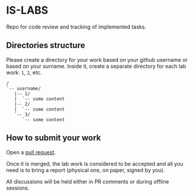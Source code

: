# IS-LABS

Repo for code review and tracking of implemented tasks.

## Directories structure

Please create a directory for your work based on your github username
or based on your surname. Inside it, create a separate directory for
each lab work: `1`, `2`, etc.

```
/
`-- username/
   |-- 1/
   |  `-- some content
   |-- 2/
   |  `-- some content
   `-- 3/
      `-- some content
```

## How to submit your work

Open a [pull request](https://docs.github.com/en/free-pro-team@latest/github/collaborating-with-issues-and-pull-requests/about-pull-requests).

Once it is merged, the lab work is considered to be accepted and
all you need is to bring a report (physical one, on paper, signed by you).

All discussions will be held either in PR comments or during offline
sessions.